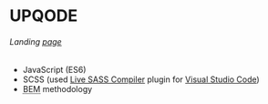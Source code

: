 # UPQODE
###### Landing [page](https://andrewkreshchenko.github.io/UPQODE/)

- JavaScript (ES6)
- SCSS (used [Live SASS Compiler](https://marketplace.visualstudio.com/items?itemName=ritwickdey.live-sass) plugin for [Visual Studio Code](https://code.visualstudio.com/))
- <abbr title="Block Element Modifier">BEM</abbr> methodology
